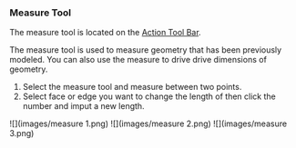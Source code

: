 ### Measure Tool
The measure tool is located on the [Action Tool Bar](../formit-introduction/tool-bars.md).


The measure tool is used to measure geometry that has been previously modeled. You can also use the measure to drive drive dimensions of geometry.

1. Select the measure tool and measure between two points.
2. Select face or edge you want to change the length of then click the number and imput a new length.

![](images/measure 1.png)
![](images/measure 2.png)
![](images/measure 3.png)